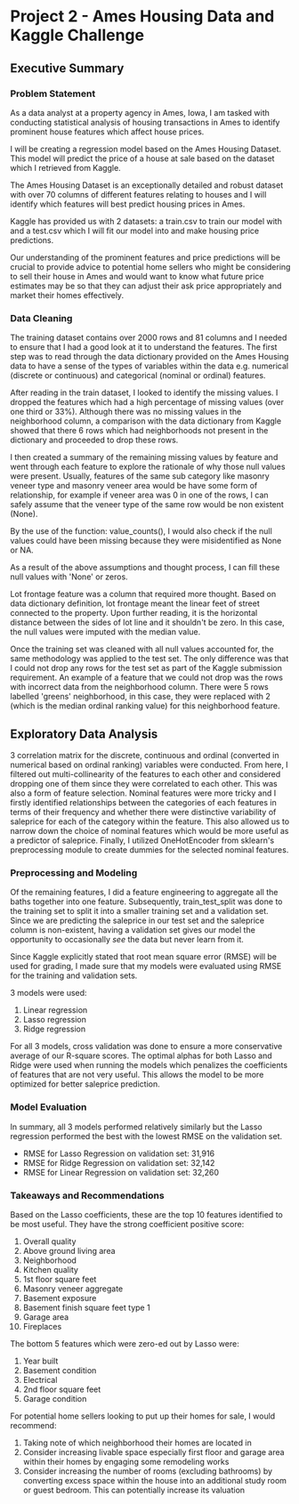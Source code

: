 # Project 2 - Ames Housing Data and Kaggle Challenge

## Executive Summary

### Problem Statement

As a data analyst at a property agency in Ames, Iowa, I am tasked with conducting statistical analysis of housing transactions in Ames to identify prominent house features which affect house prices.

I will be creating a regression model based on the Ames Housing Dataset. This model will predict the price of a house at sale based on the dataset which I retrieved from Kaggle.

The Ames Housing Dataset is an exceptionally detailed and robust dataset with over 70 columns of different features relating to houses and I will identify which features will best predict housing prices in Ames.

Kaggle has provided us with 2 datasets: a train.csv to train our model with and a test.csv which I will fit our model into and make housing price predictions.

Our understanding of the prominent features and price predictions will be crucial to provide advice to potential home sellers who might be considering to sell their house in Ames and would want to know what future price estimates may be so that they can adjust their ask price appropriately and market their homes effectively.

### Data Cleaning

The training dataset contains over 2000 rows and 81 columns and I needed to ensure that I had a good look at it to understand the features.
The first step was to read through the data dictionary provided on the Ames Housing data to have a sense of the types of variables within the data e.g. numerical (discrete or continuous) and categorical (nominal or ordinal) features.

After reading in the train dataset, I looked to identify the missing values. I dropped the features which had a high percentage of missing values (over one third or 33%). Although there was no missing values in the neighborhood column, a comparison with the data dictionary from Kaggle showed that there 6 rows which had neighborhoods not present in the dictionary and proceeded to drop these rows.

I then created a summary of the remaining missing values by feature and went through each feature to explore the rationale of why those null values were present. Usually, features of the same sub category like masonry veneer type and masonry veneer area would be have some form of relationship, for example if veneer area was 0 in one of the rows, I can safely assume that the veneer type of the same row would be non existent (None).

By the use of the function: value_counts(), I would also check if the null values could have been missing because they were misidentified as None or NA.

As a result of the above assumptions and thought process, I can fill these null values with 'None' or zeros.

Lot frontage feature was a column that required more thought. Based on data dictionary definition, lot frontage meant the linear feet of street connected to the property. Upon further reading, it is the horizontal distance between the sides of lot line and it shouldn't be zero. In this case, the null values were imputed with the median value.

Once the training set was cleaned with all null values accounted for, the same methodology was applied to the test set. The only difference was that I could not drop any rows for the test set as part of the Kaggle submission requirement. An example of a feature that we could not drop was the rows with incorrect data from the neighborhood column. There were 5 rows labelled 'greens' neighborhood, in this case, they were replaced with 2 (which is the median ordinal ranking value) for this neighborhood feature.

## Exploratory Data Analysis

3 correlation matrix for the discrete, continuous and ordinal (converted in numerical based on ordinal ranking) variables were conducted. From here, I filtered out multi-collinearity of the features to each other and considered dropping one of them since they were correlated to each other. This was also a form of feature selection. Nominal features were more tricky and I firstly identified relationships between the categories of each features in terms of their frequency and whether there were distinctive variability of saleprice for each of the category within the feature. This also allowed us to narrow down the choice of nominal features which would be more useful as a predictor of saleprice. Finally, I utilized OneHotEncoder from sklearn's preprocessing module to create dummies for the selected nominal features.

### Preprocessing and Modeling

Of the remaining features, I did a feature engineering to aggregate all the baths together into one feature. Subsequently, train_test_split was done to the training set to split it into a smaller training set and a validation set. Since we are predicting the saleprice in our test set and the saleprice column is non-existent, having a validation set gives our model the opportunity to occasionally *see* the data but never learn from it.

Since Kaggle explicitly stated that root mean square error (RMSE) will be used for grading, I made sure that my models were evaluated using RMSE for the training and validation sets.

3 models were used:
1. Linear regression
2. Lasso regression
3. Ridge regression

For all 3 models, cross validation was done to ensure a more conservative average of our R-square scores. The optimal alphas for both Lasso and Ridge were used when running the models which penalizes the coefficients of features that are not very useful. This allows the model to be more optimized for better saleprice prediction.


### Model Evaluation

In summary, all 3 models performed relatively similarly but the Lasso regression performed the best with the lowest RMSE on the validation set.

- RMSE for Lasso Regression on validation set: 31,916
- RMSE for Ridge Regression on validation set: 32,142
- RMSE for Linear Regression on validation set: 32,260


### Takeaways and Recommendations

Based on the Lasso coefficients, these are the top 10 features identified to be most useful. They have the strong coefficient positive score:

1. Overall quality
2. Above ground living area
3. Neighborhood
4. Kitchen quality
5. 1st floor square feet
6. Masonry veneer aggregate
7. Basement exposure
8. Basement finish square feet type 1
9. Garage area
10. Fireplaces

The bottom 5 features which were zero-ed out by Lasso were:
1. Year built
2. Basement condition
3. Electrical
4. 2nd floor square feet
5. Garage condition

For potential home sellers looking to put up their homes for sale, I would recommend:

1. Taking note of which neighborhood their homes are located in
2. Consider increasing livable space especially first floor and garage area within their homes by engaging some remodeling works
3. Consider increasing the number of rooms (excluding bathrooms) by converting excess space within the house into an additional study room or guest bedroom. This can potentially increase its valuation  
